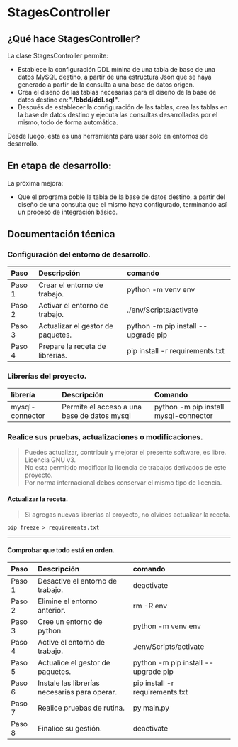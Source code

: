 
# StagesController 

## ¿Qué hace StagesController?
La clase StagesController permite:

- Establece la configuración DDL mínina de una tabla de base de una datos MySQL destino, a partir de una estructura Json que se haya generado a partir de la consulta a una base de datos origen.
- Crea el diseño de las tablas necesarias para el diseño de la base de datos destino en:<b>"./bbdd/ddl.sql"</b>.
- Después de establecer la configuración de las tablas, crea las tablas en la base de datos destino y ejecuta las consultas desarrolladas por el mismo, todo de forma automática.  

Desde luego, esta es una herramienta para usar solo en entornos de desarrollo.

## En etapa de desarrollo:
La próxima mejora:
- Que el programa poble la tabla de la base de datos destino, a partir del diseño de una consulta que el mismo haya configurado, terminando así un proceso de integración básico.

## Documentación técnica

### Configuración del entorno de desarrollo.
| Paso   | Descripción                       | comando                             |
| :----  | :----                             | :---                                |
| Paso 1 |  Crear el entorno de trabajo.     | python -m venv env                  |
| Paso 2 | Activar el entorno de trabajo.    | ./env/Scripts/activate              |
| Paso 3 | Actualizar el gestor de paquetes. | python -m pip install --upgrade pip |
| Paso 4 | Prepare la receta de librerías.   | pip install -r requirements.txt     |

### Librerías del proyecto.
| librería | Descripción | Comando |
| :----    | :---        | :---    |
| mysql-connector | Permite el acceso a una base de datos mysql | python -m pip install mysql-connector |

### Realice sus pruebas, actualizaciones o modificaciones.
> Puedes actualizar, contribuir y mejorar el presente software, es libre. Licencia GNU v3.  
No esta permitido modificar la licencia de trabajos derivados de este proyecto.  
Por norma internacional debes conservar el mismo tipo de licencia.

#### Actualizar la receta.

> Si agregas nuevas librerías al proyecto, no olvides actualizar la receta.

``` CMD
pip freeze > requirements.txt
```

---

#### Comprobar que todo está en orden.
| Paso   | Descripción                                   | comando                               |
| :----  | :----                                         | :---                                  |
| Paso 1 | Desactive el entorno de trabajo.              | deactivate                            |
| Paso 2 | Elimine el entorno anterior.                  | rm -R env                             |
| Paso 3 | Cree un entorno de python.                    | python -m venv env                    |
| Paso 4 | Active el entorno de trabajo.                 | ./env/Scripts/activate                |
| Paso 5 | Actualice el gestor de paquetes.              | python -m pip install --upgrade pip   |
| Paso 6 | Instale las librerías necesarias para operar. | pip install -r requirements.txt       |
| Paso 7 | Realice pruebas de rutina.                    | py main.py |
| Paso 8 | Finalice su gestión.                          | deactivate                            |

